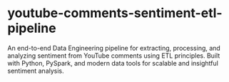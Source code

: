 # youtube-comments-sentiment-etl-pipeline
An end-to-end Data Engineering pipeline for extracting, processing, and analyzing sentiment from YouTube comments using ETL principles. Built with Python, PySpark, and modern data tools for scalable and insightful sentiment analysis.
